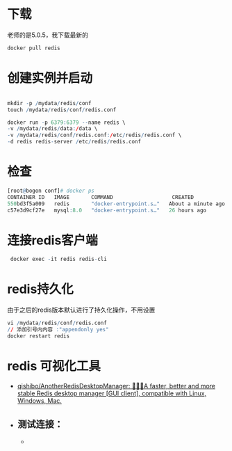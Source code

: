 # 下载
老师的是5.0.5，我下载最新的
``` r
docker pull redis
```

# 创建实例并启动
``` r

mkdir -p /mydata/redis/conf
touch /mydata/redis/conf/redis.conf

docker run -p 6379:6379 --name redis \
-v /mydata/redis/data:/data \
-v /mydata/redis/conf/redis.conf:/etc/redis/redis.conf \
-d redis redis-server /etc/redis/redis.conf

```

# 检查
```r
[root@bogon conf]# docker ps
CONTAINER ID   IMAGE       COMMAND                   CREATED              STATUS              PORTS                                                  NAMES
550bd3f5a009   redis       "docker-entrypoint.s…"   About a minute ago   Up About a minute   0.0.0.0:6379->6379/tcp, :::6379->6379/tcp              redis
c57e3d9cf27e   mysql:8.0   "docker-entrypoint.s…"   26 hours ago         Up 52 minutes       0.0.0.0:3306->3306/tcp, :::3306->3306/tcp, 33060/tcp   mysql
```

# 连接redis客户端

``` r
 docker exec -it redis redis-cli
```

# redis持久化
由于之后的redis版本默认进行了持久化操作，不用设置
```r
vi /mydata/redis/conf/redis.conf 
// 添加引号内内容 :"appendonly yes"
docker restart redis
```

# redis 可视化工具
- [qishibo/AnotherRedisDesktopManager: 🚀🚀🚀A faster, better and more stable Redis desktop manager [GUI client], compatible with Linux, Windows, Mac.](https://github.com/qishibo/AnotherRedisDesktopManager)
- 测试连接：
	- 
	- 